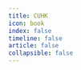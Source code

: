 ```yaml
---
title: CUHK
icon: book
index: false
timeline: false
article: false
collapsible: false
---
```


<Catalog hideHeading/>